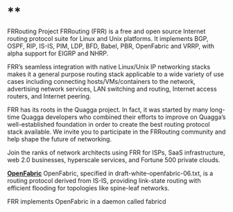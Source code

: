 # **[](https://frrouting.org/)

FRRouting Project
FRRouting (FRR) is a free and open source Internet routing protocol suite for Linux and Unix platforms. It implements BGP, OSPF, RIP, IS-IS, PIM, LDP, BFD, Babel, PBR, OpenFabric and VRRP, with alpha support for EIGRP and NHRP.

FRR’s seamless integration with native Linux/Unix IP networking stacks makes it a general purpose routing stack applicable to a wide variety of use cases including connecting hosts/VMs/containers to the network, advertising network services, LAN switching and routing, Internet access routers, and Internet peering.

FRR has its roots in the Quagga project. In fact, it was started by many long-time Quagga developers who combined their efforts to improve on Quagga’s well-established foundation in order to create the best routing protocol stack available. We invite you to participate in the FRRouting community and help shape the future of networking.

Join the ranks of network architects using FRR for ISPs, SaaS infrastructure, web 2.0 businesses, hyperscale services, and Fortune 500 private clouds.

**[OpenFabric](https://docs.frrouting.org/en/latest/fabricd.html)**
OpenFabric, specified in draft-white-openfabric-06.txt, is a routing protocol derived from IS-IS, providing link-state routing with efficient flooding for topologies like spine-leaf networks.

FRR implements OpenFabric in a daemon called fabricd
